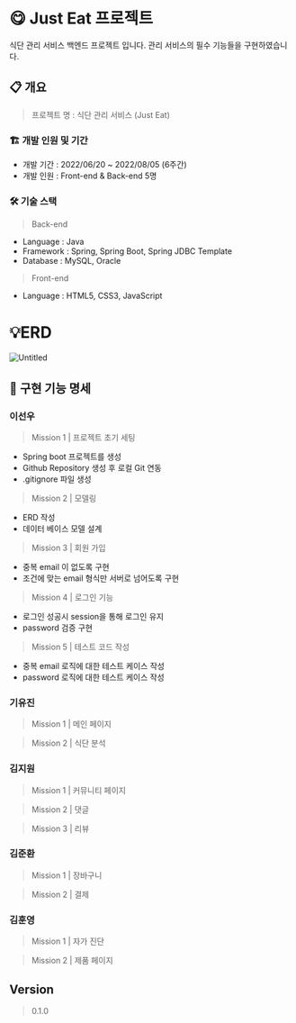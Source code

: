 # 😋 Just Eat 프로젝트

식단 관리 서비스 백엔드 프로젝트 입니다. 관리 서비스의 필수 기능들을 구현하였습니다.

## 📋 개요

> 프로젝트 명 : 식단 관리 서비스 (Just Eat)
>

### 🏗️ 개발 인원 및 기간

- 개발 기간 : 2022/06/20 ~ 2022/08/05 (6주간)
- 개발 인원 : Front-end & Back-end 5명

### 🛠️ 기술 스택

> Back-end
>
- Language : Java
- Framework : Spring, Spring Boot, Spring JDBC Template
- Database : MySQL, Oracle

> Front-end
>
- Language : HTML5, CSS3, JavaScript

# 💡ERD

![Untitled](https://s3-us-west-2.amazonaws.com/secure.notion-static.com/dce39fcf-df59-4165-83e6-90c0637b2912/Untitled.png)

## 📝 구현 기능 명세

### 이선우

> Mission 1 | 프로젝트 초기 세팅
>
- Spring boot 프로젝트를 생성
- Github Repository 생성 후 로컬 Git 연동
- .gitignore 파일 생성

> Mission 2 | 모델링
>
- ERD 작성
- 데이터 베이스 모델 설계

> Mission 3 | 회원 가입
>
- 중복 email 이 없도록 구현
- 조건에 맞는 email 형식만 서버로 넘어도록 구현

> Mission 4 | 로그인 기능
>
- 로그인 성공시 session을 통해 로그인 유지
- password 검증 구현

> Mission 5 | 테스트 코드 작성
>
- 중복 email 로직에 대한 테스트 케이스 작성
- password 로직에 대한 테스트 케이스 작성

### 기유진

> Mission 1 | 메인 페이지
>

> Mission 2 | 식단 분석
>

### 김지원

> Mission 1 | 커뮤니티 페이지
>

> Mission 2 | 댓글
>

> Mission 3 | 리뷰
>

### 김준환

> Mission 1 | 장바구니
>

> Mission 2 | 결제
>

### 김훈영

> Mission 1 | 자가 진단
>

> Mission 2 | 제품 페이지
>

## Version

> 0.1.0
>